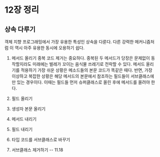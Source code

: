 # 12장 정리
## 상속 다루기
   객체 지향 프로그래밍에서 가장 유용한 특성인 상속을 다룬다. 
   다른 강력한 메커니즘처럼 이 역시 아주 유용한 동시에 오용하기 쉽다.

1. 메서드 올리기
   중복 코드 제거는 중요하다. 
   중복된 두 메서드가 당장은 문제없이 동작할지라도 미래에는 벌레가 꼬이는 음식물 쓰레기로 전락할 수 있다.
   메서드 올리기를 적용하기 가장 쉬운 상황은 메소드들의 본문 코드가 똑같은 때다.
   반면, 가장 이상하고 복잡한 상황은 해당 메서드의 본문에서 참조하는 필드들이 서브클래스에만 있는 경우이다.
   이때는 필드들 먼저 슈퍼클래스로 올린 후에 메서드를 올려야 한다.


2. 필드 올리기
3. 생성자 본문 올리기
4. 메서드 내리기
5. 필드 내리기
6. 타입 코드를 서브클래스로 바꾸기
7. 서브클래스 제거하기
   -- 11.18